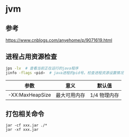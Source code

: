 # jvm

## 参考

https://www.cnblogs.com/anyehome/p/9071619.html

## 进程占用资源检查

``` bash
jps -lv  # 查看当前正在运行的java程序
jinfo -flags <pid>  # java进程的pid号。检查进程资源设置情况
```

| 参数 | 意义 | 默认值 |
| --- | ---| ---|
| -XX:MaxHeapSize | 最大可用内存 | 1/4 物理内存 |

## 打包相关命令

```
jar -cf xxx.jar ./*
jar -xf xxx.jar
```

